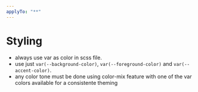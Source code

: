```yaml
---
applyTo: "**"
---
```


# Styling

- always use var as color in scss file.
- use just `var(--background-color)`, `var(--foreground-color)` and `var(--accent-color)`.
- any color tone must be done using color-mix feature with one of the var colors available for a consistente theming

